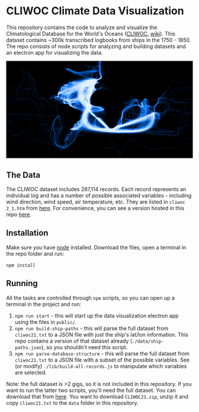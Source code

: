 # CLIWOC Climate Data Visualization

This repository contains the code to analyze and visualize the Climatological Database for the World's Oceans ([CLIWOC](http://pendientedemigracion.ucm.es/info/cliwoc/), [wiki](https://en.wikipedia.org/wiki/CLIWOC)). This dataset contains ~300k transcribed logbooks from ships in the 1750 - 1850. The repo consists of node scripts for analyzing and building datasets and an electron app for visualizing the data.

![Bound Lines](./bound-lines.png)

## The Data

The CLIWOC dataset includes 287,114 records. Each record represents an individual log and has a number of possible associated variables - including wind direction, wind speed, air temperature, etc. They are listed in `cliwoc 2_1.htm` from [here](https://easy.dans.knaw.nl/ui/datasets/id/easy-dataset:40826/tab/2). For convenience, you can see a version hosted in this repo [here](https://mikewesthad.com/database-structure.html).

## Installation

Make sure you have [node](https://nodejs.org/en/) installed. Download the files, open a terminal in the repo folder and run:

```
npm install
```


## Running

All the tasks are controlled through `npm` scripts, so you can open up a terminal in the project and run:

1. `npm run start` - this will start up the data visualization electron app using the files in `public/`.
1. `npm run build-ship-paths` - this will parse the full dataset from `cliwoc21.txt` to a JSON file with just the ship's lat/lon information. This repo contains a version of that dataset already (`./data/ship-paths.json`), so you shouldn't need this script.
1. `npm run parse-database-structure` - this will parse the full dataset from `cliwoc21.txt` to a JSON file with a subset of the possible variables. See (or modify) `./lib/build-all-records.js` to manipulate which variables are selected.

Note: the full dataset is >2 gigs, so it is not included in this repository. If you want to run the latter two scripts, you'll need the full dataset. You can download that from [here](https://easy.dans.knaw.nl/ui/datasets/id/easy-dataset:40826/tab/2). You want to download `CLIWOC21.zip`, unzip it and copy `cliwoc21.txt` to the `data` folder in this repository.
